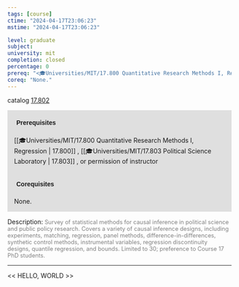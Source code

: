 ```yaml
---
tags: [course]
ctime: "2024-04-17T23:06:23"
mstime: "2024-04-17T23:06:23"

level: graduate
subject: 
university: mit
completion: closed
percentage: 0
prereq: "<🎓Universities/MIT/17.800 Quantitative Research Methods I, Regression> , <🎓Universities/MIT/17.803 Political Science Laboratory> , or permission of instructor"
coreq: "None."
---
```


catalog [17.802](http://student.mit.edu/catalog/m17b.html#17.802)

<span style="display: block; padding: 15px; background-color: rgb(100, 100, 100, 0.2);"><font id="m_prereq1639_0" style="display: block; font-family: Arial, sans-serif; font-weight: bold; padding: 5px">Prerequisites</font><br><span id="prereq1639_0">[[🎓Universities/MIT/17.800 Quantitative Research Methods I, Regression | 17.800]] , [[🎓Universities/MIT/17.803 Political Science Laboratory | 17.803]] , or permission of instructor</span></span>
<span style="display: block; padding: 15px; background-color: rgb(100, 100, 100, 0.2);"><font id="m_coreq1639_0" style="display: block; font-family: Arial, sans-serif; font-weight: bold; padding: 5px">Corequisites</font><br><span id="coreq1639_0">None.</span></span>

<font style="">Description:</font>
<font style="color: grey; font-size: 0.8rem;">Survey of statistical methods for causal inference in political science and public policy research. Covers a variety of causal inference designs, including experiments, matching, regression, panel methods, difference-in-differences, synthetic control methods, instrumental variables, regression discontinuity designs, quantile regression, and bounds. Limited to 30; preference to Course 17 PhD students.</font>



---

<< HELLO, WORLD >>
